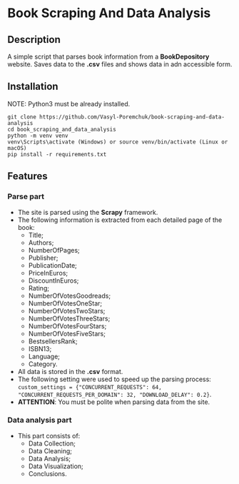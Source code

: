 # Book Scraping And Data Analysis

## Description
A simple script that parses book information from a **BookDepository** website. Saves data to the **.csv** files and shows data in adn accessible form.

## Installation
NOTE: Python3 must be already installed.
```shell
git clone https://github.com/Vasyl-Poremchuk/book-scraping-and-data-analysis
cd book_scraping_and_data_analysis
python -m venv venv
venv\Scripts\activate (Windows) or source venv/bin/activate (Linux or macOS)
pip install -r requirements.txt
```

## Features
### Parse part
- The site is parsed using the **Scrapy** framework.
- The following information is extracted from each detailed page of the book:
  * Title;
  * Authors;
  * NumberOfPages;
  * Publisher;
  * PublicationDate;
  * PriceInEuros;
  * DiscountInEuros;
  * Rating;
  * NumberOfVotesGoodreads;
  * NumberOfVotesOneStar;
  * NumberOfVotesTwoStars;
  * NumberOfVotesThreeStars;
  * NumberOfVotesFourStars;
  * NumberOfVotesFiveStars;
  * BestsellersRank;
  * ISBN13;
  * Language;
  * Category.
- All data is stored in the **.csv** format.
- The following setting were used to speed up the parsing process:
`custom_settings = {"CONCURRENT_REQUESTS": 64, "CONCURRENT_REQUESTS_PER_DOMAIN": 32, "DOWNLOAD_DELAY": 0.2}`.
- **ATTENTION**: You must be polite when parsing data from the site.

### Data analysis part
- This part consists of:
  * Data Collection;
  * Data Cleaning;
  * Data Analysis;
  * Data Visualization;
  * Conclusions.
